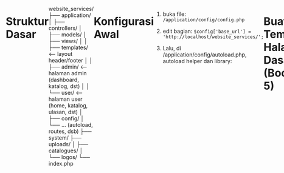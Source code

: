 # Struktur Dasar

website_services/
├── application/
│ ├── controllers/
│ ├── models/
│ ├── views/
│ │ ├── templates/ <-- layout header/footer
│ │ ├── admin/ <-- halaman admin (dashboard, katalog, dst)
│ │ └── user/ <-- halaman user (home, katalog, ulasan, dst)
│ ├── config/
│ └── ... (autoload, routes, dsb)
├── system/
├── uploads/
│ ├── catalogues/
│ └── logos/
└── index.php

# Konfigurasi Awal

1. buka file:
   `/application/config/config.php`

2. edit bagian:
   `$config['base_url'] = 'http://localhost/website_services/';`

3. Lalu, di /application/config/autoload.php, autoload helper dan library:

```
$autoload['libraries'] = array('database', 'session');
$autoload['helper'] = array('url', 'form');

```

# Buat Template Halaman Dasar (Bootstrap 5)

1. application/views/templates/header.php

<!DOCTYPE html>
<html lang="en">
<head>
  <meta charset="UTF-8">
  <title><?= $title ?? 'Jasa Website' ?></title>
  <link href="https://cdn.jsdelivr.net/npm/bootstrap@5.3.0/dist/css/bootstrap.min.css" rel="stylesheet">
</head>
<body>
<nav class="navbar navbar-expand-lg navbar-dark bg-dark">
  <div class="container">
    <a class="navbar-brand" href="<?= base_url() ?>">Jasa Website</a>
  </div>
</nav>
<div class="container mt-4">

2. application/views/templates/footer.php

</div> <!-- end container -->
<footer class="bg-light text-center p-3 mt-5">
  <small>&copy; <?= date('Y') ?> Jasa Website</small>
</footer>
<script src="https://cdn.jsdelivr.net/npm/bootstrap@5.3.0/dist/js/bootstrap.bundle.min.js"></script>
</body>
</html>

# Buat Controller Awal & Landing Page

1. application/controllers/User.php:

<?php
defined('BASEPATH') OR exit('No direct script access allowed');

class User extends CI_Controller {

  public function index() {
    $data['title'] = 'Beranda';
    $this->load->view('templates/header', $data);
    $this->load->view('user/home');
    $this->load->view('templates/footer');
  }
}

2. application/views/user/home.php:

<h1 class="text-center">Pembuatan Website Profesional</h1>
<div class="row text-center mt-4">
  <div class="col-md-4"><div class="border p-3">Katalog 1</div></div>
  <div class="col-md-4"><div class="border p-3">Katalog 2</div></div>
  <div class="col-md-4"><div class="border p-3">Katalog 3</div></div>
</div>

# Setting database

1. buka /application/config/database.php:

```$db['default'] = array(
    'dsn'   => '',
    'hostname' => 'localhost',
    'username' => 'root',
    'password' => '',                 // XAMPP default biasanya kosong
    'database' => 'jasa_website',     // ← ganti dengan nama database kamu
    'dbdriver' => 'mysqli',
    'dbprefix' => '',
    'pconnect' => FALSE,
    'db_debug' => (ENVIRONMENT !== 'production'),
    ...
);

```
# Routing halaman awal

1. Buka: /application/config/routes.php:
```
$route['default_controller'] = 'user';
```
# Halaman Login Admin

Admin bisa login menggunakan username & password
Hanya admin yang bisa mengakses halaman dashboard
Data login disimpan di tabel tb_users

## Buat view form login
application/views/auth/login.php:

<div class="row justify-content-center">
  <div class="col-md-4">
    <h3 class="text-center">Login Admin</h3>
    <?php if ($this->session->flashdata('error')): ?>

      <div class="alert alert-danger"><?= $this->session->flashdata('error') ?></div>
    <?php endif; ?>
    <form method="post" action="<?= base_url('auth/login') ?>">
      <div class="mb-3">
        <label for="username">Username</label>
        <input type="text" class="form-control" name="username" required>
      </div>
      <div class="mb-3">
        <label for="password">Password</label>
        <input type="password" class="form-control" name="password" required>
      </div>
      <button type="submit" class="btn btn-primary w-100">Login</button>
    </form>

  </div>
</div>

## Buatk controller auth.php

application/controllers/Auth.php:

<?php
defined('BASEPATH') OR exit('No direct script access allowed');

class Auth extends CI_Controller {

  public function __construct() {
    parent::__construct();
    $this->load->model('User_model');
    $this->load->library('session');
  }

  public function index() {
    $this->load->view('templates/header', ['title' => 'Login']);
    $this->load->view('auth/login');
    $this->load->view('templates/footer');
  }

  public function login() {
    $username = $this->input->post('username');
    $password = $this->input->post('password');
    $user = $this->User_model->get_by_username($username);

    if ($user && password_verify($password, $user->password)) {
      $this->session->set_userdata('user_id', $user->user_id);
      redirect('admin');
    } else {
      $this->session->set_flashdata('error', 'Username atau Password salah!');
      redirect('auth');
    }
  }

  public function logout() {
    $this->session->sess_destroy();
    redirect('auth');
  }
}

## buat model user_model.php
application/models/User_model.php:

<?php
defined('BASEPATH') OR exit('No direct script access allowed');

class User_model extends CI_Model {

  public function get_by_username($username) {
    return $this->db->get_where('tb_users', ['username' => $username])->row();
  }
}


## tambahkan admin dummy ke database
Buka phpMyAdmin, jalankan query ini:

INSERT INTO tb_users (username, password)
VALUES ('admin', '$2y$10$GpZKcLskHZutTD5boIRfV.CraV.rEB53erVrxCjVR59dJD72HJ82G'); 

Password-nya adalah: admin123
(Dienkripsi dengan password_hash())

## routing

application/config/routes.php:
Tambahkan ini:

$route['login'] = 'auth/index';
$route['logout'] = 'auth/logout';


## hasil
Buka http://localhost/website_services/login

Masukkan:
Username: admin
Password: admin123
>> akan error kalau .htaccess nya belumm dibuat :http://localhost/website_services/index.php/login

## hilangkan index.php

1. bikin file di root folder : .htaccess

2. isi dengan :

RewriteEngine On
RewriteBase /website_services/
RewriteCond %{REQUEST_FILENAME} !-f
RewriteCond %{REQUEST_FILENAME} !-d
RewriteRule ^(.*)$ index.php/$1 [L]


3. edit file application/config/config.php:

cari baris : 
$config['index_page'] = 'index.php';

ubah:
$config['index_page'] = '';


4. Pastikan Apache mod_rewrite Aktif
Buka XAMPP → Config (Apache) → httpd.conf

Pastikan baris berikut tidak dikomentari (tidak ada # di depannya):
LoadModule rewrite_module modules/mod_rewrite.so

Simpan file dan restart Apache dari XAMPP Control Panel


# masalah login salah password

1. bikin file hash.php di root folder isi hash.php:

<?php
echo password_hash('admin123', PASSWORD_DEFAULT);

2. jalankan : http://localhost/website_services/hash.php

3. kemudian masukkan copy hasil nya dan edit password di table mysql


# halaman dashboard admin

Sidebar kiri: navigasi admin (Dashboard, Katalog, Pesanan, Laporan, Ulasan)
Ringkasan pesanan selesai & pendapatan bulan ini
(opsional nanti) Chart statistik sederhana

## struktur folder
application/
├── controllers/
│   └── Admin.php
├── views/
│   ├── admin/
│   │   └── dashboard.php
│   ├── templates/
│   │   ├── admin_header.php
│   │   └── admin_footer.php

## buat template header admin
application/views/templates/admin_header.php:

<!DOCTYPE html>
<html lang="en">
<head>
  <meta charset="UTF-8">
  <title><?= $title ?? 'Admin Dashboard' ?></title>
  <link href="https://cdn.jsdelivr.net/npm/bootstrap@5.3.0/dist/css/bootstrap.min.css" rel="stylesheet">
  <style>
    body {
      display: flex;
    }
    aside {
      width: 220px;
      min-height: 100vh;
      background: #f8f9fa;
    }
    main {
      flex: 1;
      padding: 20px;
    }
    .nav-link.active {
      font-weight: bold;
      color: #0d6efd !important;
    }
  </style>
</head>
<body>
  <aside class="p-3">
    <h4>Admin Panel</h4>
    <nav class="nav flex-column">
      <a class="nav-link <?= uri_string() == 'admin' ? 'active' : '' ?>" href="<?= base_url('admin') ?>">Dashboard</a>
      <a class="nav-link" href="#">Katalog</a>
      <a class="nav-link" href="#">Pesanan</a>
      <a class="nav-link" href="#">Laporan</a>
      <a class="nav-link" href="#">Ulasan</a>
      <a class="nav-link text-danger" href="<?= base_url('logout') ?>">Logout</a>
    </nav>
  </aside>
  <main>

## buat template footer admin

application/views/templates/admin_footer.php:

  </main>
  <script src="https://cdn.jsdelivr.net/npm/bootstrap@5.3.0/dist/js/bootstrap.bundle.min.js"></script>
</body>
</html>

## buat controller Admin.php

application/controllers/Admin.php:

<?php
defined('BASEPATH') OR exit('No direct script access allowed');

class Admin extends CI_Controller {

  public function __construct() {
    parent::__construct();
    if (!$this->session->userdata('user_id')) {
      redirect('login');
    }

    $this->load->database();
  }

  public function index() {
    // Jumlah pesanan selesai bulan ini
    $this->db->where('status', 'completed');
    $this->db->where('MONTH(created_at)', date('m'));
    $this->db->where('YEAR(created_at)', date('Y'));
    $pesanan_selesai = $this->db->count_all_results('tb_orders');

    // Total pendapatan bulan ini
    $this->db->select_sum('tb_catalogues.price');
    $this->db->from('tb_orders');
    $this->db->join('tb_catalogues', 'tb_catalogues.catalogue_id = tb_orders.catalogue_id');
    $this->db->where('tb_orders.status', 'completed');
    $this->db->where('MONTH(tb_orders.created_at)', date('m'));
    $this->db->where('YEAR(tb_orders.created_at)', date('Y'));
    $result = $this->db->get()->row();

    $pendapatan = $result->price ?? 0;

    $data['title'] = 'Dashboard Admin';
    $data['pesanan_selesai'] = $pesanan_selesai;
    $data['pendapatan'] = $pendapatan;

    $this->load->view('templates/admin_header', $data);
    $this->load->view('admin/dashboard', $data);
    $this->load->view('templates/admin_footer');
  }
}

## buat view dashboard.php
application/views/admin/dashboard.php:

<h2>Ringkasan dan Statistik Pesanan</h2>

<div class="row my-4">
  <div class="col-md-6">
    <div class="bg-primary text-white p-4 rounded">
      <h5>Pesanan Selesai Bulan Ini</h5>
      <h2><?= $pesanan_selesai ?></h2>

    </div>

  </div>
  <div class="col-md-6">
    <div class="bg-success text-white p-4 rounded">
      <h5>Total Pendapatan Bulan Ini</h5>
      <h2>Rp <?= number_format($pendapatan, 0, ',', '.') ?></h2>
    </div>
  </div>
</div>

## hasil

akses: http://localhost/website_services/admin

# fitur CRUD katalog admin

Admin dapat:

Melihat daftar katalog jasa
Menambah katalog
Mengedit katalog
Menghapus katalog

## struktur folder:

application/
├── controllers/
│ └── Catalogue.php ← controller CRUD katalog
├── models/
│ └── Catalogue_model.php ← model untuk akses db
├── views/
│ └── admin/
│ ├── katalog_list.php ← daftar katalog
│ └── katalog_form.php ← form tambah/edit katalog

## buat model Catalogue_model.php

application/models/Catalogue_model.php:

<?php
defined('BASEPATH') OR exit('No direct script access allowed');

class Catalogue_model extends CI_Model {

  public function get_all() {
    return $this->db->order_by('created_at', 'DESC')->get('tb_catalogues')->result();
  }

  public function get($id) {
    return $this->db->get_where('tb_catalogues', ['catalogue_id' => $id])->row();
  }

  public function insert($data) {
    return $this->db->insert('tb_catalogues', $data);
  }

  public function update($id, $data) {
    return $this->db->where('catalogue_id', $id)->update('tb_catalogues', $data);
  }

  public function delete($id) {
    return $this->db->delete('tb_catalogues', ['catalogue_id' => $id]);
  }
}

## buat controller Catalogue.php
application/controllers/Catalogue.php:

<?php
defined('BASEPATH') OR exit('No direct script access allowed');

class Catalogue extends CI_Controller {

  public function __construct() {
    parent::__construct();
    if (!$this->session->userdata('user_id')) {
      redirect('login');
    }
    $this->load->model('Catalogue_model');
  }

  public function index() {
    $data['title'] = 'Kelola Katalog';
    $data['catalogues'] = $this->Catalogue_model->get_all();
    $this->load->view('templates/admin_header', $data);
    $this->load->view('admin/katalog_list', $data);
    $this->load->view('templates/admin_footer');
  }

  public function create() {
    $data['title'] = 'Tambah Katalog';
    if ($this->input->post()) {
      $insert = [
        'package_name' => $this->input->post('package_name'),
        'categories'   => $this->input->post('categories'),
        'description'  => $this->input->post('description'),
        'price'        => $this->input->post('price'),
        'status_publish' => $this->input->post('status_publish'),
        'created_at'   => date('Y-m-d H:i:s')
      ];
      $this->Catalogue_model->insert($insert);
      redirect('catalogue');
    }
    $this->load->view('templates/admin_header', $data);
    $this->load->view('admin/katalog_form');
    $this->load->view('templates/admin_footer');
  }

  public function edit($id) {
    $data['title'] = 'Edit Katalog';
    $data['katalog'] = $this->Catalogue_model->get($id);
    if ($this->input->post()) {
      $update = [
        'package_name' => $this->input->post('package_name'),
        'categories'   => $this->input->post('categories'),
        'description'  => $this->input->post('description'),
        'price'        => $this->input->post('price'),
        'status_publish' => $this->input->post('status_publish'),
      ];
      $this->Catalogue_model->update($id, $update);
      redirect('catalogue');
    }
    $this->load->view('templates/admin_header', $data);
    $this->load->view('admin/katalog_form', $data);
    $this->load->view('templates/admin_footer');
  }

  public function delete($id) {
    $this->Catalogue_model->delete($id);
    redirect('catalogue');
  }
}

## buat view katalog_list.php
application/views/admin/katalog_list.php:

<h3>Daftar Katalog</h3>
<a href="<?= base_url('catalogue/create') ?>" class="btn btn-primary mb-3">Tambah Katalog</a>
<table class="table table-bordered">
  <thead>
    <tr>
      <th>#</th>
      <th>Nama Paket</th>
      <th>Kategori</th>
      <th>Harga</th>
      <th>Status</th>
      <th>Aksi</th>
    </tr>
  </thead>
  <tbody>
    <?php $no=1; foreach($catalogues as $row): ?>
    <tr>
      <td><?= $no++ ?></td>
      <td><?= $row->package_name ?></td>
      <td><?= $row->categories ?></td>
      <td>Rp <?= number_format($row->price, 0, ',', '.') ?></td>
      <td><?= $row->status_publish ?></td>
      <td>
        <a href="<?= base_url('catalogue/edit/'.$row->catalogue_id) ?>" class="btn btn-sm btn-warning">Edit</a>
        <a href="<?= base_url('catalogue/delete/'.$row->catalogue_id) ?>" class="btn btn-sm btn-danger" onclick="return confirm('Hapus katalog ini?')">Hapus</a>
      </td>
    </tr>
    <?php endforeach ?>
  </tbody>
</table>

## view kalatog_form.php

application/views/admin/katalog_form.php:

<h3><?= $title ?></h3>
<form method="post">
  <div class="mb-3">
    <label>Nama Paket</label>
    <input type="text" name="package_name" class="form-control" required value="<?= $katalog->package_name ?? '' ?>">
  </div>
  <div class="mb-3">
    <label>Kategori</label>
    <select name="categories" class="form-control" required>
      <option value="Toko Online" <?= (isset($katalog) && $katalog->categories == 'Toko Online') ? 'selected' : '' ?>>Toko Online</option>
      <option value="Perusahaan" <?= (isset($katalog) && $katalog->categories == 'Perusahaan') ? 'selected' : '' ?>>Perusahaan</option>
      <option value="Custom" <?= (isset($katalog) && $katalog->categories == 'Custom') ? 'selected' : '' ?>>Custom</option>
    </select>
  </div>
  <div class="mb-3">
    <label>Deskripsi</label>
    <textarea name="description" class="form-control"><?= $katalog->description ?? '' ?></textarea>
  </div>
  <div class="mb-3">
    <label>Harga</label>
    <input type="number" name="price" class="form-control" required value="<?= $katalog->price ?? '' ?>">
  </div>
  <div class="mb-3">
    <label>Status Publish</label>
    <select name="status_publish" class="form-control" required>
      <option value="Y" <?= (isset($katalog) && $katalog->status_publish == 'Y') ? 'selected' : '' ?>>Y</option>
      <option value="N" <?= (isset($katalog) && $katalog->status_publish == 'N') ? 'selected' : '' ?>>N</option>
    </select>
  </div>
  <button class="btn btn-success">Simpan</button>
</form>

## testing

Akses: http://localhost/website_services/catalogue
Tambah, edit, hapus katalog
Data langsung masuk ke tabel tb_catalogues

# menambahkan dropdown kategori agar lebih bervariasi

## ubah struktur ENUM di tb_catalogue

jalan di SQL di phpMyAdmin:

ALTER TABLE tb_catalogues
MODIFY categories ENUM(
'Toko online (e-Commerce)',
'Company Profile',
'Personal Profile Website',
'Wedding',
'Web3 / Blockchain Project',
'Blog / Artikel Pribadi',
'Landing Page',
'Portfolio',
'Kursus Online (e-Learning)',
'Custom'
) NOT NULL;

## Update katalog_form.php

Ganti bagian dropdown <select name="categories"> menjadi:

<div class="mb-3">
  <label>Kategori</label>
  <select name="categories" class="form-control" required>
    <?php
      $opsi = [
        'Toko online (e-Commerce)',
        'Company Profile',
        'Personal Profile Website',
        'Wedding',
        'Web3 / Blockchain Project',
        'Blog / Artikel Pribadi',
        'Landing Page',
        'Portfolio',
        'Kursus Online (e-Learning)',
        'Custom'
      ];
      foreach ($opsi as $kategori) {
        $selected = (isset($katalog) && $katalog->categories == $kategori) ? 'selected' : '';
        echo "<option value=\"$kategori\" $selected>$kategori</option>";
      }
    ?>
  </select>
</div>

# Fitur Form Pemesanan

Mengisi form pemesanan (nama, email, nomor HP, paket, deskripsi, logo opsional)
Data masuk ke tabel tb_orders
File logo disimpan ke folder uploads/logos/

## struktur folder

application/
├── controllers/
│ └── Order.php ← controller untuk form pemesanan
├── models/
│ └── Order_model.php ← model untuk simpan data order
├── views/
│ └── user/
│ └── order_form.php ← halaman form pemesanan
uploads/
└── logos/ ← tempat simpan file logo (sudah ada)

## buat application/models/Order_model.php:

<?php
defined('BASEPATH') OR exit('No direct script access allowed');

class Order_model extends CI_Model {

  public function insert($data) {
    return $this->db->insert('tb_orders', $data);
  }
}

## buat application/controllers/Order.php:

<?php
defined('BASEPATH') OR exit('No direct script access allowed');

class Order extends CI_Controller {

  public function __construct() {
    parent::__construct();
    $this->load->model('Order_model');
    $this->load->database();
    $this->load->helper(['form', 'url']);
  }

  public function create() {
    $data['title'] = 'Form Pemesanan';
    $data['catalogues'] = $this->db->where('status_publish', 'Y')->get('tb_catalogues')->result();
    $this->load->view('templates/header', $data);
    $this->load->view('user/order_form', $data);
    $this->load->view('templates/footer');
  }

  public function store() {
    $logo_name = null;

    // Upload logo jika ada
    if ($_FILES['logo']['name']) {
      $config['upload_path']   = './uploads/logos/';
      $config['allowed_types'] = 'jpg|jpeg|png';
      $config['max_size']      = 2048;
      $config['file_name']     = time().'_'.$_FILES['logo']['name'];

      $this->load->library('upload', $config);

      if ($this->upload->do_upload('logo')) {
        $logo_name = $this->upload->data('file_name');
      } else {
        $this->session->set_flashdata('error', $this->upload->display_errors());
        redirect('order/create');
      }
    }

    $data = [
      'catalogue_id'   => $this->input->post('catalogue_id'),
      'name'           => $this->input->post('name'),
      'email'          => $this->input->post('email'),
      'phone_number'   => $this->input->post('phone_number'),
      'project_deadline' => $this->input->post('project_deadline'),
      'logo'           => $logo_name,
      'status'         => 'requested',
      'created_at'     => date('Y-m-d H:i:s')
    ];

    $this->Order_model->insert($data);
    $this->session->set_flashdata('success', 'Pemesanan berhasil dikirim!');
    redirect('order/create');
  }
}

## buat application/views/user/order_form.php:

<h2>Form Pemesanan</h2>

<?php if ($this->session->flashdata('success')): ?>
  <div class="alert alert-success"><?= $this->session->flashdata('success') ?></div>
<?php elseif ($this->session->flashdata('error')): ?>
  <div class="alert alert-danger"><?= $this->session->flashdata('error') ?></div>
<?php endif; ?>

<form method="post" action="<?= base_url('order/store') ?>" enctype="multipart/form-data">
  <div class="mb-3">
    <label>Nama</label>
    <input type="text" name="name" class="form-control" required>
  </div>
  <div class="mb-3">
    <label>Email</label>
    <input type="email" name="email" class="form-control" required>
  </div>
  <div class="mb-3">
    <label>No HP</label>
    <input type="text" name="phone_number" class="form-control" required>
  </div>
  <div class="mb-3">
    <label>Pilihan Paket</label>
    <select name="catalogue_id" class="form-control" required>
      <option value="">-- Pilih Paket --</option>
      <?php foreach ($catalogues as $row): ?>
        <option value="<?= $row->catalogue_id ?>"><?= $row->package_name ?> - Rp <?= number_format($row->price,0,',','.') ?></option>
      <?php endforeach ?>
    </select>
  </div>
  <div class="mb-3">
    <label>Deadline Proyek</label>
    <input type="date" name="project_deadline" class="form-control" required>
  </div>
  <div class="mb-3">
    <label>Logo (Opsional)</label>
    <input type="file" name="logo" class="form-control">
  </div>
  <button type="submit" class="btn btn-success">Kirim Pemesanan</button>
</form>

## tambahkan routing

application/config/routes.php:

$route['order/create'] = 'order/create';
$route['order/store'] = 'order/store';

## testing

http://localhost/website_services/order/create

✅ Isi form
✅ Pilih paket
✅ Submit
✅ Cek tabel tb_orders di phpMyAdmin
✅ Cek folder /uploads/logos/ untuk logo yang terupload

# fitur daftar pemesanan - admin

Admin dapat:

Melihat semua pesanan dari pengguna
Mengetahui status (requested, approved, completed, rejected)
Melihat info paket, nama pemesan, deadline, dan logo (jika ada)
Mengubah status pesanan (edit status)

## struktur folder

application/
├── controllers/
│ └── OrderAdmin.php ← controller khusus admin
├── views/
│ └── admin/
│ └── pesanan_list.php ← halaman daftar pesanan

## buat controller application/controllers/OrderAdmin.php:

<?php
defined('BASEPATH') OR exit('No direct script access allowed');

class OrderAdmin extends CI_Controller {

  public function __construct() {
    parent::__construct();
    if (!$this->session->userdata('user_id')) {
      redirect('login');
    }
    $this->load->database();
  }

  public function index() {
    $this->db->select('tb_orders.*, tb_catalogues.package_name');
    $this->db->from('tb_orders');
    $this->db->join('tb_catalogues', 'tb_orders.catalogue_id = tb_catalogues.catalogue_id');
    $this->db->order_by('tb_orders.created_at', 'DESC');
    $data['orders'] = $this->db->get()->result();

    $data['title'] = 'Daftar Pesanan';
    $this->load->view('templates/admin_header', $data);
    $this->load->view('admin/pesanan_list', $data);
    $this->load->view('templates/admin_footer');
  }

  public function update_status($id) {
    $status = $this->input->post('status');
    $this->db->where('order_id', $id)->update('tb_orders', ['status' => $status]);
    redirect('orderadmin');
  }
}


## buat view application/views/admin/pesanan_list.php:

<h3>Daftar Pesanan</h3>

<table class="table table-bordered">
  <thead>
    <tr>
      <th>Nama</th>
      <th>Email</th>
      <th>No HP</th>
      <th>Paket</th>
      <th>Deadline</th>
      <th>Logo</th>
      <th>Status</th>
      <th>Aksi</th>
    </tr>
  </thead>
  <tbody>
    <?php foreach ($orders as $row): ?>

    <tr>
      <td><?= $row->name ?></td>
      <td><?= $row->email ?></td>
      <td><?= $row->phone_number ?></td>
      <td><?= $row->package_name ?></td>
      <td><?= $row->project_deadline ?></td>
      <td>
        <?php if ($row->logo): ?>
          <a href="<?= base_url('uploads/logos/'.$row->logo) ?>" target="_blank">Lihat</a>
        <?php else: ?>
          -
        <?php endif ?>
      </td>
      <td><strong><?= strtoupper($row->status) ?></strong></td>
      <td>
        <form method="post" action="<?= base_url('orderadmin/update_status/'.$row->order_id) ?>" class="d-flex">
          <select name="status" class="form-select form-select-sm me-2">
            <option value="requested" <?= $row->status == 'requested' ? 'selected' : '' ?>>Requested</option>
            <option value="approved" <?= $row->status == 'approved' ? 'selected' : '' ?>>Approved</option>
            <option value="completed" <?= $row->status == 'completed' ? 'selected' : '' ?>>Completed</option>
            <option value="rejected" <?= $row->status == 'rejected' ? 'selected' : '' ?>>Rejected</option>
          </select>
          <button class="btn btn-sm btn-primary">Update</button>
        </form>
      </td>
    </tr>
    <?php endforeach ?>

  </tbody>
</table>

## tambahkan routing application/config/routes.php:

$route['orderadmin'] = 'orderadmin/index';
$route['orderadmin/update_status/(:num)'] = 'orderadmin/update_status/$1';

## testing

http://localhost/website_services/orderadmin

🟢 Tampil daftar pesanan
🟢 Klik dropdown status → pilih → klik Update
🟢 Perubahan langsung tersimpan ke tb_orders

# Fitur Ulasan User

Pengguna bisa mengirimkan ulasan + rating
Ulasan disimpan di tb_reviews dengan status is_approved = 'N'
Admin bisa melihat dan menyetujui (Y) agar ulasan tampil ke publik

## struktur folder

application/
├── controllers/
│ ├── Review.php ← form user
│ └── ReviewAdmin.php ← moderasi admin
├── models/
│ └── Review_model.php ← akses ke tb_reviews
├── views/
│ ├── user/
│ │ └── review_form.php ← form tambah ulasan
│ └── admin/
│ └── review_list.php ← daftar ulasan untuk admin

## buat model application/models/Review_model.php:

<?php
defined('BASEPATH') OR exit('No direct script access allowed');

class Review_model extends CI_Model {

  public function insert($data) {
    return $this->db->insert('tb_reviews', $data);
  }

  public function get_all() {
    $this->db->select('r.*, o.name AS pemesan, c.package_name');
    $this->db->from('tb_reviews r');
    $this->db->join('tb_orders o', 'o.order_id = r.order_id');
    $this->db->join('tb_catalogues c', 'c.catalogue_id = o.catalogue_id');
    $this->db->order_by('r.created_at', 'DESC');
    return $this->db->get()->result();
  }

  public function approve($id) {
    return $this->db->where('review_id', $id)->update('tb_reviews', ['is_approved' => 'Y']);
  }
}

## buat controller application/controllers/Review.php:

<?php
defined('BASEPATH') OR exit('No direct script access allowed');

class Review extends CI_Controller {

  public function __construct() {
    parent::__construct();
    $this->load->model('Review_model');
    $this->load->database();
  }

  public function create() {
    $data['title'] = 'Form Ulasan';
    $data['orders'] = $this->db->get_where('tb_orders', ['status' => 'completed'])->result(); // hanya yang selesai

    $this->load->view('templates/header', $data);
    $this->load->view('user/review_form', $data);
    $this->load->view('templates/footer');
  }

  public function store() {
    $data = [
      'order_id'    => $this->input->post('order_id'),
      'name'        => $this->input->post('name'),
      'rating'      => $this->input->post('rating'),
      'comment'     => $this->input->post('comment'),
      'is_approved' => 'N',
      'created_at'  => date('Y-m-d H:i:s')
    ];

    $this->Review_model->insert($data);
    $this->session->set_flashdata('success', 'Ulasan berhasil dikirim dan menunggu persetujuan admin.');
    redirect('review/create');
  }
}

## buat view application/views/user/review_form.php:

<h2>Form Ulasan</h2>

<?php if ($this->session->flashdata('success')): ?>
  <div class="alert alert-success"><?= $this->session->flashdata('success') ?></div>
<?php endif; ?>

<form method="post" action="<?= base_url('review/store') ?>">
  <div class="mb-3">
    <label>Nama Anda</label>
    <input type="text" name="name" class="form-control" required>
  </div>
  <div class="mb-3">
    <label>Pilih Pesanan</label>
    <select name="order_id" class="form-control" required>
      <option value="">-- Pilih Paket --</option>
      <?php foreach ($orders as $o): ?>
        <option value="<?= $o->order_id ?>"><?= $o->name ?> - <?= $o->project_deadline ?></option>
      <?php endforeach ?>
    </select>
  </div>
  <div class="mb-3">
    <label>Rating (1 - 5)</label>
    <input type="number" name="rating" min="1" max="5" class="form-control" required>
  </div>
  <div class="mb-3">
    <label>Ulasan</label>
    <textarea name="comment" class="form-control" required></textarea>
  </div>
  <button class="btn btn-primary">Kirim Ulasan</button>
</form>

## buat controller application/controllers/ReviewAdmin.php:

<?php
defined('BASEPATH') OR exit('No direct script access allowed');

class ReviewAdmin extends CI_Controller {

  public function __construct() {
    parent::__construct();
    if (!$this->session->userdata('user_id')) {
      redirect('login');
    }
    $this->load->model('Review_model');
  }

  public function index() {
    $data['title'] = 'Moderasi Ulasan';
    $data['reviews'] = $this->Review_model->get_all();

    $this->load->view('templates/admin_header', $data);
    $this->load->view('admin/review_list', $data);
    $this->load->view('templates/admin_footer');
  }

  public function approve($id) {
    $this->Review_model->approve($id);
    redirect('reviewadmin');
  }
}

## buat view application/views/admin/review_list.php:
<h3>Moderasi Ulasan</h3>

<table class="table table-bordered">
  <thead>
    <tr>
      <th>Nama</th>
      <th>Paket</th>
      <th>Rating</th>
      <th>Ulasan</th>
      <th>Status</th>
      <th>Aksi</th>
    </tr>
  </thead>
  <tbody>
    <?php foreach ($reviews as $r): ?>

    <tr>
      <td><?= $r->name ?></td>
      <td><?= $r->package_name ?></td>
      <td><?= $r->rating ?></td>
      <td><?= $r->comment ?></td>
      <td><?= $r->is_approved == 'Y' ? 'Disetujui' : 'Menunggu' ?></td>
      <td>
        <?php if ($r->is_approved == 'N'): ?>
          <a href="<?= base_url('reviewadmin/approve/'.$r->review_id) ?>" class="btn btn-sm btn-success">Setujui</a>
        <?php else: ?>
          <span class="text-success">✔</span>
        <?php endif ?>
      </td>
    </tr>
    <?php endforeach ?>

  </tbody>
</table>

## tambah routing application/config/routes.php:

$route['review/create'] = 'review/create';
$route['review/store'] = 'review/store';
$route['reviewadmin']   = 'reviewadmin/index';
$route['reviewadmin/approve/(:num)'] = 'reviewadmin/approve/$1';

## testing

Buka: http://localhost/website_services/review/create → isi form → kirim
Buka: http://localhost/website_services/reviewadmin → lihat ulasan → klik “Setujui”

Jika berhasil:

✅ Ulasan tersimpan
✅ Admin bisa menyetujui
✅ Disiapkan untuk ditampilkan ke halaman user (fitur berikutnya)

# menampilkan ulasan di LP

## strukrur folder

application/
├── controllers/
│ └── User.php ← controller landing page
├── views/
│ └── user/
│ └── home.php ← landing page user

## menambahkan query review di controller

$this->load->model('Review_model');
$data['reviews'] = $this->Review_model->get_approved();

JADI:
public function index() {
$data['title'] = 'Beranda';
$this->load->model('Review_model');
$data['reviews'] = $this->Review_model->get_approved();

        $this->load->view('templates/header', $data);
        $this->load->view('user/home');
        $this->load->view('templates/footer');
    }

## Tambahkan Fungsi get_approved() di Review_model

di paling bawah :
public function get_approved() {
$this->db->select('r.name, r.rating, r.comment');
$this->db->from('tb_reviews r');
$this->db->where('is_approved', 'Y');
$this->db->order_by('created_at', 'DESC');
return $this->db->get()->result();
}

## Tambahkan Kode Ulasan di View home.php

Tambahkan di bagian bawah landing page:

<h3 class="mt-5">Ulasan Pengguna</h3>
<div class="row">
  <?php foreach ($reviews as $review): ?>
    <div class="col-md-4">
      <div class="border p-3 mb-3 rounded shadow-sm">
        <strong><?= $review->name ?></strong><br>
        Rating: <?= str_repeat('⭐', $review->rating) ?><br>
        <p><?= $review->comment ?></p>
      </div>
    </div>
  <?php endforeach; ?>
</div>

## testing

http://localhost/website_services/

# upload dan tampilkan gambar katalog

Admin bisa upload gambar saat tambah/edit katalog
Gambar disimpan di uploads/catalogue/
Gambar tampil di halaman katalog pengguna

## stuktur folder yang digunakna

application/
├── controllers/
│ └── Catalogue.php
├── views/
│ ├── admin/katalog_form.php ← tambah upload
│ └── user/katalog.php ← tampilkan gambar katalog
uploads/
└── catalogue/ ← folder simpan gambar katalog

## Perbarui Controller Catalogue.php → Tambah Upload Gambar

📍 Method create() dan edit():
Tambahkan di dalam if ($this->input->post()):

$config['upload_path']   = './uploads/catalogue/';
$config['allowed_types'] = 'jpg|jpeg|png';
$config['max_size']      = 2048;
$config['file_name'] = time() . '\_' . $\_FILES['image']['name'];

$this->load->library('upload', $config);

$image = null;
if (!empty($\_FILES['image']['name'])) {
if ($this->upload->do_upload('image')) {
$image = $this->upload->data('file_name');
} else {
$this->session->set_flashdata('error', $this->upload->display_errors());
redirect(current_url());
}
}

Lalu tambahkan image ke data $insert atau $update:
di method create setelah baris data $insert = []

if ($image) $insert['image'] = $image;
if ($image) $update['image'] = $image;

## Perbarui Form View katalog_form.php

📄 application/views/admin/katalog_form.php
Tambahkan enctype dan field upload:

<form method="post" enctype="multipart/form-data">

tambahkan input:

<div class="mb-3">
  <label>Gambar (opsional)</label>
  <input type="file" name="image" class="form-control">
  <?php if (isset($katalog->image) && $katalog->image): ?>
    <img src="<?= base_url('uploads/catalogue/'.$katalog->image) ?>" alt="gambar" width="120" class="mt-2">
  <?php endif ?>
</div>

## Tampilkan Gambar di Halaman Katalog Pengguna

📄 application/views/user/katalog.php
Di dalam loop daftar katalog:

<h2>Daftar Katalog</h2>

<div class="row">
  <?php foreach ($catalogues as $k): ?>
    <div class="col-md-4">
      <div class="card mb-3">
        <?php if ($k->image): ?>
          <img src="<?= base_url('uploads/catalogue/'.$k->image) ?>" class="card-img-top" alt="<?= $k->package_name ?>">
        <?php endif ?>
        <div class="card-body">
          <h5 class="card-title"><?= $k->package_name ?></h5>
          <p><?= $k->description ?></p>
          <p><strong>Rp <?= number_format($k->price, 0, ',', '.') ?></strong></p>
        </div>
      </div>
    </div>
  <?php endforeach; ?>
</div>

✅ PASTIKAN FOLDER UPLOAD
📂 uploads/catalogue/ harus sudah ada dan writeable (chmod 755 / 777 jika perlu)

## tambahkan di controller/User.php:

public function katalog() {
$data['catalogues'] = $this->db->get('tb_catalogues')->result(); // Ambil data katalog
$this->load->view('templates/header');
$this->load->view('user/katalog', $data); // Pastikan data dikirim ke view
$this->load->view('templates/footer');
}

## routing

Pastikan routing di application/config/routes.php sudah ada:

$route['user/katalog'] = 'user/katalog'; // Sesuaikan dengan controller dan method kamu

## testing

Tambah katalog baru → upload gambar → Submit
Cek folder uploads/catalogue/
Lihat halaman katalog user di:
http://localhost/website_services/user/katalog
